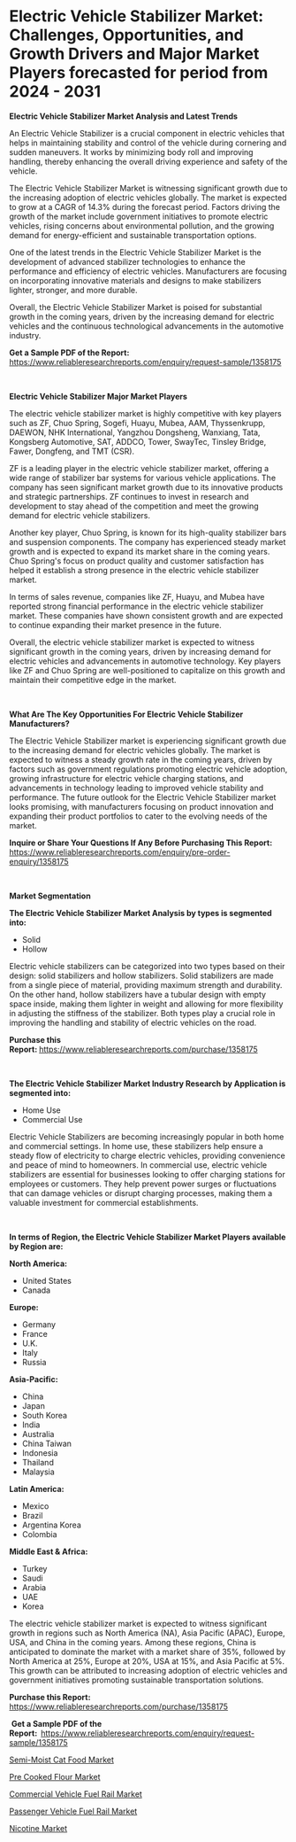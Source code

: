 <p><h1>Electric Vehicle Stabilizer Market: Challenges, Opportunities, and Growth Drivers and Major Market Players forecasted for period from 2024 - 2031</h1></p><p><strong>Electric Vehicle Stabilizer Market Analysis and Latest Trends</strong></p>
<p><p>An Electric Vehicle Stabilizer is a crucial component in electric vehicles that helps in maintaining stability and control of the vehicle during cornering and sudden maneuvers. It works by minimizing body roll and improving handling, thereby enhancing the overall driving experience and safety of the vehicle.</p><p>The Electric Vehicle Stabilizer Market is witnessing significant growth due to the increasing adoption of electric vehicles globally. The market is expected to grow at a CAGR of 14.3% during the forecast period. Factors driving the growth of the market include government initiatives to promote electric vehicles, rising concerns about environmental pollution, and the growing demand for energy-efficient and sustainable transportation options.</p><p>One of the latest trends in the Electric Vehicle Stabilizer Market is the development of advanced stabilizer technologies to enhance the performance and efficiency of electric vehicles. Manufacturers are focusing on incorporating innovative materials and designs to make stabilizers lighter, stronger, and more durable.</p><p>Overall, the Electric Vehicle Stabilizer Market is poised for substantial growth in the coming years, driven by the increasing demand for electric vehicles and the continuous technological advancements in the automotive industry.</p></p>
<p><strong>Get a Sample PDF of the Report:&nbsp;</strong> <a href="https://www.reliableresearchreports.com/enquiry/request-sample/1358175">https://www.reliableresearchreports.com/enquiry/request-sample/1358175</a></p>
<p>&nbsp;</p>
<p><strong>Electric Vehicle Stabilizer Major Market Players</strong></p>
<p><p>The electric vehicle stabilizer market is highly competitive with key players such as ZF, Chuo Spring, Sogefi, Huayu, Mubea, AAM, Thyssenkrupp, DAEWON, NHK International, Yangzhou Dongsheng, Wanxiang, Tata, Kongsberg Automotive, SAT, ADDCO, Tower, SwayTec, Tinsley Bridge, Fawer, Dongfeng, and TMT (CSR).</p><p>ZF is a leading player in the electric vehicle stabilizer market, offering a wide range of stabilizer bar systems for various vehicle applications. The company has seen significant market growth due to its innovative products and strategic partnerships. ZF continues to invest in research and development to stay ahead of the competition and meet the growing demand for electric vehicle stabilizers.</p><p>Another key player, Chuo Spring, is known for its high-quality stabilizer bars and suspension components. The company has experienced steady market growth and is expected to expand its market share in the coming years. Chuo Spring's focus on product quality and customer satisfaction has helped it establish a strong presence in the electric vehicle stabilizer market.</p><p>In terms of sales revenue, companies like ZF, Huayu, and Mubea have reported strong financial performance in the electric vehicle stabilizer market. These companies have shown consistent growth and are expected to continue expanding their market presence in the future.</p><p>Overall, the electric vehicle stabilizer market is expected to witness significant growth in the coming years, driven by increasing demand for electric vehicles and advancements in automotive technology. Key players like ZF and Chuo Spring are well-positioned to capitalize on this growth and maintain their competitive edge in the market.</p></p>
<p>&nbsp;</p>
<p><strong>What Are The Key Opportunities For Electric Vehicle Stabilizer Manufacturers?</strong></p>
<p><p>The Electric Vehicle Stabilizer market is experiencing significant growth due to the increasing demand for electric vehicles globally. The market is expected to witness a steady growth rate in the coming years, driven by factors such as government regulations promoting electric vehicle adoption, growing infrastructure for electric vehicle charging stations, and advancements in technology leading to improved vehicle stability and performance. The future outlook for the Electric Vehicle Stabilizer market looks promising, with manufacturers focusing on product innovation and expanding their product portfolios to cater to the evolving needs of the market.</p></p>
<p><strong>Inquire or Share Your Questions If Any Before Purchasing This Report:</strong> <a href="https://www.reliableresearchreports.com/enquiry/pre-order-enquiry/1358175">https://www.reliableresearchreports.com/enquiry/pre-order-enquiry/1358175</a></p>
<p>&nbsp;</p>
<p><strong>Market Segmentation</strong></p>
<p><strong>The Electric Vehicle Stabilizer Market Analysis by types is segmented into:</strong></p>
<p><ul><li>Solid</li><li>Hollow</li></ul></p>
<p><p>Electric vehicle stabilizers can be categorized into two types based on their design: solid stabilizers and hollow stabilizers. Solid stabilizers are made from a single piece of material, providing maximum strength and durability. On the other hand, hollow stabilizers have a tubular design with empty space inside, making them lighter in weight and allowing for more flexibility in adjusting the stiffness of the stabilizer. Both types play a crucial role in improving the handling and stability of electric vehicles on the road.</p></p>
<p><strong>Purchase this Report:&nbsp;</strong><a href="https://www.reliableresearchreports.com/purchase/1358175">https://www.reliableresearchreports.com/purchase/1358175</a></p>
<p>&nbsp;</p>
<p><strong>The Electric Vehicle Stabilizer Market Industry Research by Application is segmented into:</strong></p>
<p><ul><li>Home Use</li><li>Commercial Use</li></ul></p>
<p><p>Electric Vehicle Stabilizers are becoming increasingly popular in both home and commercial settings. In home use, these stabilizers help ensure a steady flow of electricity to charge electric vehicles, providing convenience and peace of mind to homeowners. In commercial use, electric vehicle stabilizers are essential for businesses looking to offer charging stations for employees or customers. They help prevent power surges or fluctuations that can damage vehicles or disrupt charging processes, making them a valuable investment for commercial establishments.</p></p>
<p>&nbsp;</p>
<p><strong>In terms of Region, the Electric Vehicle Stabilizer Market Players available by Region are:</strong></p>
<p>
    <p> <strong> North America: </strong>
        <ul>
            <li>United States</li>
            <li>Canada</li>
        </ul>
        </p> 
    <p> <strong> Europe: </strong>
        <ul>
            <li>Germany</li>
            <li>France</li>
            <li>U.K.</li>
            <li>Italy</li>
            <li>Russia</li>
        </ul>
        </p> 
    <p> <strong> Asia-Pacific: </strong>
        <ul>
            <li>China</li>
            <li>Japan</li>
            <li>South Korea</li>
            <li>India</li>
            <li>Australia</li>
            <li>China Taiwan</li>
            <li>Indonesia</li>
            <li>Thailand</li>
            <li>Malaysia</li>
        </ul>
        </p> 
    <p> <strong> Latin America: </strong>
        <ul>
            <li>Mexico</li>
            <li>Brazil</li>
            <li>Argentina Korea</li>
            <li>Colombia</li>
        </ul>
        </p> 
    <p> <strong> Middle East & Africa: </strong>
        <ul>
            <li>Turkey</li>
            <li>Saudi</li>
            <li>Arabia</li>
            <li>UAE</li>
            <li>Korea</li>
        </ul>
    </p>
    </p>
<p><p>The electric vehicle stabilizer market is expected to witness significant growth in regions such as North America (NA), Asia Pacific (APAC), Europe, USA, and China in the coming years. Among these regions, China is anticipated to dominate the market with a market share of 35%, followed by North America at 25%, Europe at 20%, USA at 15%, and Asia Pacific at 5%. This growth can be attributed to increasing adoption of electric vehicles and government initiatives promoting sustainable transportation solutions.</p></p>
<p><strong>Purchase this Report: </strong><a href="https://www.reliableresearchreports.com/purchase/1358175">https://www.reliableresearchreports.com/purchase/1358175</a></p>
<p>&nbsp;<strong>Get a Sample PDF of the Report:&nbsp;&nbsp;</strong><a href="https://www.reliableresearchreports.com/enquiry/request-sample/1358175">https://www.reliableresearchreports.com/enquiry/request-sample/1358175</a></p>
<p><strong></strong></p>
<p><p><a href="https://cautious-neon-760.notion.site/Semi-Moist-Cat-Food-Market-Centers-on-Aspects-such-as-Market-Growth-Market-Share-Market-Opportunit-6880b28fdac742ee94bd814cf3d719ce">Semi-Moist Cat Food Market</a></p><p><a href="https://spotless-saver-8fd.notion.site/Pre-Cooked-Flour-Market-Offer-Valuable-Insights-into-Market-Size-Market-Share-Market-Trends-and-P-4f0f8985b9764ffbbb1ba216f85bfd2c">Pre Cooked Flour Market</a></p><p><a href="https://github.com/nathandecarvalho/Market-Research-Report-List-2/blob/main/commercial-vehicle-fuel-rail-market.md">Commercial Vehicle Fuel Rail Market</a></p><p><a href="https://github.com/julyju69/Market-Research-Report-List-2/blob/main/passenger-vehicle-fuel-rail-market.md">Passenger Vehicle Fuel Rail Market</a></p><p><a href="https://view.publitas.com/reportprime-1/nicotine-market-size-global-industry-overview-market-segmentation-and-forecast-2023-to-2030/">Nicotine Market</a></p></p>
